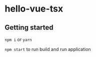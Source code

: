 # hello-vue-tsx

## Getting started

`npm i` or `yarn`

`npm start` to run build and run application
